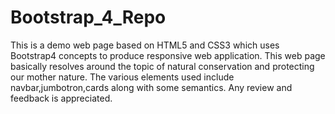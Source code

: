 # Bootstrap_4_Repo
This is a demo web page based on HTML5 and CSS3 which uses Bootstrap4 concepts to produce responsive web application.
This web page basically resolves around the topic of natural conservation and protecting our mother nature.
The various elements used include navbar,jumbotron,cards along with some semantics.
Any review and feedback is appreciated.
